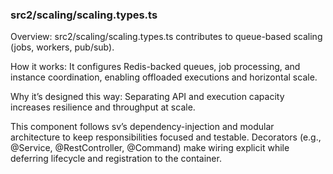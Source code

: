 ### src2/scaling/scaling.types.ts

Overview: src2/scaling/scaling.types.ts contributes to queue-based scaling (jobs, workers, pub/sub).

How it works: It configures Redis-backed queues, job processing, and instance coordination, enabling offloaded executions and horizontal scale.

Why it’s designed this way: Separating API and execution capacity increases resilience and throughput at scale.

This component follows sv’s dependency-injection and modular architecture to keep responsibilities focused and testable. Decorators (e.g., @Service, @RestController, @Command) make wiring explicit while deferring lifecycle and registration to the container.
